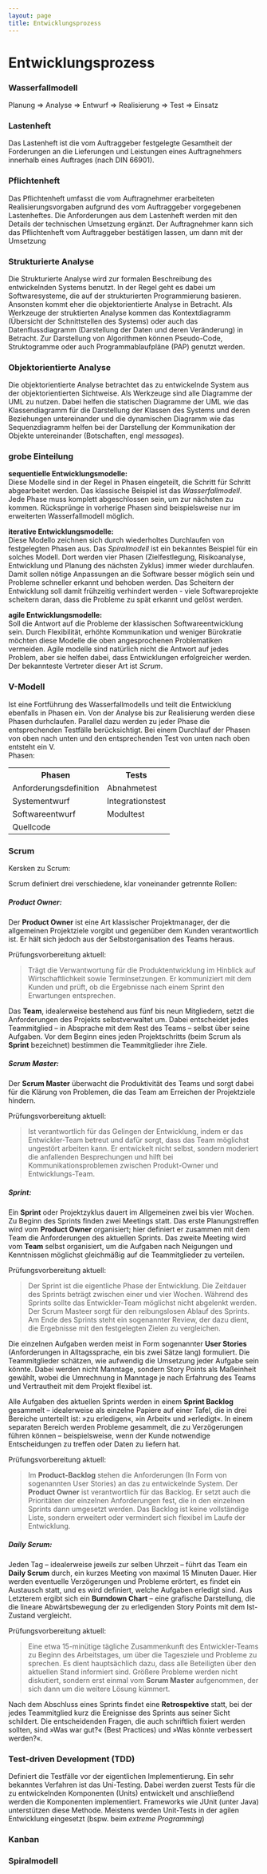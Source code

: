 ```yaml
---
layout: page
title: Entwicklungsprozess
---
```


# **Entwicklungsprozess**

### **Wasserfallmodell**

Planung => Analyse => Entwurf => Realisierung => Test => Einsatz

### **Lastenheft**

Das Lastenheft ist die vom Auftraggeber festgelegte Gesamtheit der Forderungen an die Lieferungen und Leistungen eines Auftragnehmers innerhalb eines Auftrages (nach DIN 66901).

### **Pflichtenheft**

Das Pflichtenheft umfasst die vom Auftragnehmer erarbeiteten Realisierungsvorgaben aufgrund des vom Auftraggeber vorgegebenen Lastenheftes. Die Anforderungen aus dem Lastenheft werden mit den Details der technischen Umsetzung ergänzt. Der Auftragnehmer kann sich das Pflichtenheft vom Auftraggeber bestätigen lassen, um dann mit der Umsetzung

### **Strukturierte Analyse**

Die Strukturierte Analyse wird zur formalen Beschreibung des entwickelnden Systems benutzt. In der Regel geht es dabei um Softwaresysteme, die auf der strukturierten Programmierung basieren. Ansonsten kommt eher die objektorientierte Analyse in Betracht. Als Werkzeuge der struktierten Analyse kommen das Kontextdiagramm (Übersicht der Schnittstellen des Systems) oder auch das Datenflussdiagramm (Darstellung der Daten und deren Veränderung) in Betracht. Zur Darstellung von Algorithmen können Pseudo-Code, Struktogramme oder auch Programmablaufpläne (PAP) genutzt werden.

### **Objektorientierte Analyse**

Die objektorientierte Analyse betrachtet das zu entwickelnde System aus der objektorientierten Sichtweise. Als Werkzeuge sind alle Diagramme der UML zu nutzen. Dabei helfen die statischen Diagramme der UML wie das Klassendiagramm für die Darstellung der Klassen des Systems und deren Beziehungen untereinander und die dynamischen Diagramm wie das Sequenzdiagramm helfen bei der Darstellung der Kommunikation der Objekte untereinander (Botschaften, engl *messages*).

### **grobe Einteilung**

**sequentielle Entwicklungsmodelle:**  
Diese Modelle sind in der Regel in Phasen eingeteilt, die Schritt für Schritt abgearbeitet werden. Das klassische Beispiel ist das *Wasserfallmodell*. Jede Phase muss komplett abgeschlossen sein, um zur nächsten zu kommen. Rücksprünge in vorherige Phasen sind beispielsweise nur im erweiterten Wasserfallmodell möglich.

**iterative Entwicklungsmodelle:**  
Diese Modello zeichnen sich durch wiederholtes Durchlaufen von festgelegten Phasen aus. Das *Spiralmodell* ist ein bekanntes Beispiel für ein solches Modell. Dort werden vier Phasen (Zielfestlegung, Risikoanalyse, Entwicklung und Planung des nächsten Zyklus) immer wieder durchlaufen. Damit sollen nötige Anpassungen an die Software besser möglich sein und Probleme schneller erkannt und behoben werden. Das Scheitern der Entwicklung soll damit frühzeitig verhindert werden - viele Softwareprojekte scheitern daran, dass die Probleme zu spät erkannt und gelöst werden.

**agile Entwicklungsmodelle:**  
Soll die Antwort auf die Probleme der klassischen Softwareentwicklung sein. Durch Flexibilität, erhöhte Kommunikation und weniger Bürokratie möchten diese Modelle die oben angesprochenen Problematiken vermeiden. Agile modelle sind natürlich nicht die Antwort auf jedes Problem, aber sie helfen dabei, dass Entwicklungen erfolgreicher werden. Der bekannteste Vertreter dieser Art ist *Scrum*.

### **V-Modell**
Ist eine Fortführung des Wasserfallmodells und teilt die Entwicklung ebenfalls in Phasen ein. Von der Analyse bis zur Realisierung werden diese Phasen durhclaufen. Parallel dazu werden zu jeder Phase die entsprechenden Testfälle berücksichtigt. Bei einem Durchlauf der Phasen von oben nach unten und den entsprechenden Test von unten nach oben entsteht ein V.  
Phasen:

<table>
    <tr><th>Phasen</th><th>Tests</th></tr>
    <tr><td>Anforderungsdefinition</td><td>Abnahmetest </td></tr>
    <tr><td>Systementwurf</td><td> Integrationstest</td></tr>
    <tr><td>Softwareentwurf</td><td> Modultest</td></tr>
    <tr><td> Quellcode </td></tr>
</table>

### **Scrum**

Kersken zu Scrum:

Scrum definiert drei verschiedene, klar voneinander getrennte Rollen:

##### **Product Owner:**
Der **Product Owner** ist eine Art klassischer Projektmanager, der die allgemeinen Projektziele vorgibt und gegenüber dem Kunden verantwortlich ist. Er hält sich jedoch aus der Selbstorganisation des Teams heraus.  

Prüfungsvorbereitung aktuell:

>Trägt die Verwantwortung für die Produktentwicklung im Hinblick auf Wirtschaftlichkeit sowie Terminsetzungen. Er kommuniziert mit dem Kunden und prüft, ob die Ergebnisse nach einem Sprint den Erwartungen entsprechen.

Das **Team**, idealerweise bestehend aus fünf bis neun Mitgliedern, setzt die Anforderungen des Projekts selbstverwaltet um. Dabei entscheidet jedes Teammitglied – in Absprache mit dem Rest des Teams – selbst über seine Aufgaben. Vor dem Beginn eines jeden Projektschritts (beim Scrum als **Sprint** bezeichnet) bestimmen die Teammitglieder ihre Ziele.    

##### **Scrum Master:**
Der **Scrum Master** überwacht die Produktivität des Teams und sorgt dabei für die Klärung von Problemen, die das Team am Erreichen der Projektziele hindern.

Prüfungsvorbereitung aktuell:

>Ist verantwortlich für das Gelingen der Entwicklung, indem er das Entwickler-Team betreut und dafür sorgt, dass das Team möglichst ungestört arbeiten kann. Er entwickelt nicht selbst, sondern moderiert die anfallenden Besprechungen und hilft bei Kommunikationsproblemen zwischen Produkt-Owner und Entwicklungs-Team.

##### **Sprint:**
Ein **Sprint** oder Projektzyklus dauert im Allgemeinen zwei bis vier Wochen. Zu Beginn des Sprints finden zwei Meetings statt. Das erste Planungstreffen wird vom **Product Owner** organisiert; hier definiert er zusammen mit dem Team die Anforderungen des aktuellen Sprints. Das zweite Meeting wird vom **Team** selbst organisiert, um die Aufgaben nach Neigungen und Kenntnissen möglichst gleichmäßig auf die Teammitglieder zu verteilen.

Prüfungsvorbereitung aktuell:
> Der Sprint ist die eigentliche Phase der Entwicklung. Die Zeitdauer des Sprints beträgt zwischen einer und vier Wochen. Während des Sprints sollte das Entwickler-Team möglichst nicht abgelenkt werden. Der Scrum Masteer sorgt für den reibungslosen Ablauf des Sprints. Am Ende des Sprints steht ein sogenannter Review, der dazu dient, die Ergebnisse mit den festgelegten Zielen zu vergleichen.

Die einzelnen Aufgaben werden meist in Form sogenannter **User Stories** (Anforderungen in Alltagssprache, ein bis zwei Sätze lang) formuliert. Die Teammitglieder schätzen, wie aufwendig die Umsetzung jeder Aufgabe sein könnte. Dabei werden nicht Manntage, sondern Story Points als Maßeinheit gewählt, wobei die Umrechnung in Manntage je nach Erfahrung des Teams und Vertrautheit mit dem Projekt flexibel ist.

Alle Aufgaben des aktuellen Sprints werden in einem **Sprint Backlog** gesammelt – idealerweise als einzelne Papiere auf einer Tafel, die in drei Bereiche unterteilt ist: »zu erledigen«, »in Arbeit« und »erledigt«. In einem separaten Bereich werden Probleme gesammelt, die zu Verzögerungen führen können – beispielsweise, wenn der Kunde notwendige Entscheidungen zu treffen oder Daten zu liefern hat.

Prüfungsvorbereitung aktuell:
> Im **Product-Backlog** stehen die Anforderungen (In Form von sogenannten User Stories) an das zu entwickelnde System. Der **Product Owner** ist verantwortlich für das Backlog. Er setzt auch die Prioritäten der einzelnen Anforderungen fest, die in den einzelnen Sprints dann umgesetzt werden. Das Backlog ist keine vollständige Liste, sondern erweitert oder vermindert sich flexibel im Laufe der Entwicklung.

##### **Daily Scrum:**
Jeden Tag – idealerweise jeweils zur selben Uhrzeit – führt das Team ein **Daily Scrum** durch, ein kurzes Meeting von maximal 15 Minuten Dauer. Hier werden eventuelle Verzögerungen und Probleme erörtert, es findet ein Austausch statt, und es wird definiert, welche Aufgaben erledigt sind. Aus Letzterem ergibt sich ein **Burndown Chart** – eine grafische Darstellung, die die lineare Abwärtsbewegung der zu erledigenden Story Points mit dem Ist-Zustand vergleicht.

Prüfungsvorbereitung aktuell:
> Eine etwa 15-minütige tägliche Zusammenkunft des Entwickler-Teams zu Beginn des Arbeitstages, um über die Tagesziele und Probleme zu sprechen. Es dient hauptsächlich dazu, dass alle Beteiligten über den aktuellen Stand informiert sind. Größere Probleme werden nicht diskutiert, sondern erst einmal vom **Scrum Master** aufgenommen, der sich dann um die weitere Lösung kümmert.

Nach dem Abschluss eines Sprints findet eine **Retrospektive** statt, bei der jedes Teammitglied kurz die Ereignisse des Sprints aus seiner Sicht schildert. Die entscheidenden Fragen, die auch schriftlich fixiert werden sollten, sind »Was war gut?« (Best Practices) und »Was könnte verbessert werden?«.

### **Test-driven Development (TDD)**

Definiert die Testfälle vor der eigentlichen Implementierung. Ein sehr bekanntes Verfahren ist das Uni-Testing. Dabei werden zuerst Tests für die zu entwickelnden Komponenten (Units) entwickelt und anschließend werden die Komponenten implementiert. Frameworks wie JUnit (unter Java) unterstützen diese Methode. Meistens werden Unit-Tests in der agilen Entwicklung eingesetzt (bspw. beim *extreme Programming*)

### **Kanban**

### **Spiralmodell**

